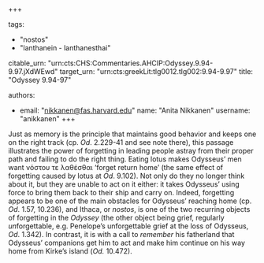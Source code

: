 +++

tags:
- "nostos"
- "lanthanein - lanthanesthai"

citable_urn: "urn:cts:CHS:Commentaries.AHCIP:Odyssey.9.94-9.97.jXdWEwd"
target_urn: "urn:cts:greekLit:tlg0012.tlg002:9.94-9.97"
title: "Odyssey 9.94-97"

authors:
- email: "nikkanen@fas.harvard.edu"
  name: "Anita Nikkanen"
  username: "anikkanen"
+++

<p>Just as memory is the principle that maintains good behavior and keeps one on the right track (cp. <em>Od</em>. 2.229-41 and see note there), this passage illustrates the power of forgetting in leading people astray from their proper path and failing to do the right thing. Eating lotus makes Odysseus’ men want νόστου τε λαθέσθαι ‘forget return home’ (the same effect of forgetting caused by lotus at <em>Od</em>. 9.102). Not only do they no longer think about it, but they are unable to act on it either: it takes Odysseus’ using force to bring them back to their ship and carry on. Indeed, forgetting appears to be one of the main obstacles for Odysseus’ reaching home (cp. <em>Od</em>. 1.57, 10.236), and Ithaca, or <em>nostos</em>, is one of the two recurring objects of forgetting in the <em>Odyssey </em>(the other object being grief, regularly <em>un</em>forgettable, e.g. Penelope’s unforgettable grief at the loss of Odysseus, <em>Od</em>. 1.342). In contrast, it is with a call to <em>remember</em> his fatherland that Odysseus’ companions get him to act and make him continue on his way home from Kirke’s island (<em>Od.</em> 10.472).</p>